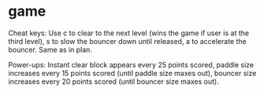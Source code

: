 game
====

Cheat keys: Use c to clear to the next level (wins the game if user is at the third level), s to slow the bouncer down until released, a to accelerate the bouncer. Same as in plan.

Power-ups: Instant clear block appears every 25 points scored, paddle size increases every 15 points scored (until paddle size maxes out), bouncer size increases every 20 points scored (until bouncer size maxes out).
